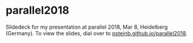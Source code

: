 # parallel2018

Slidedeck for my presentation at parallel 2018, Mar 8, Heidelberg (Germany). To view the slides, dial over to [psteinb.github.io/parallel2018](https://psteinb.github.io/parallel2018).
